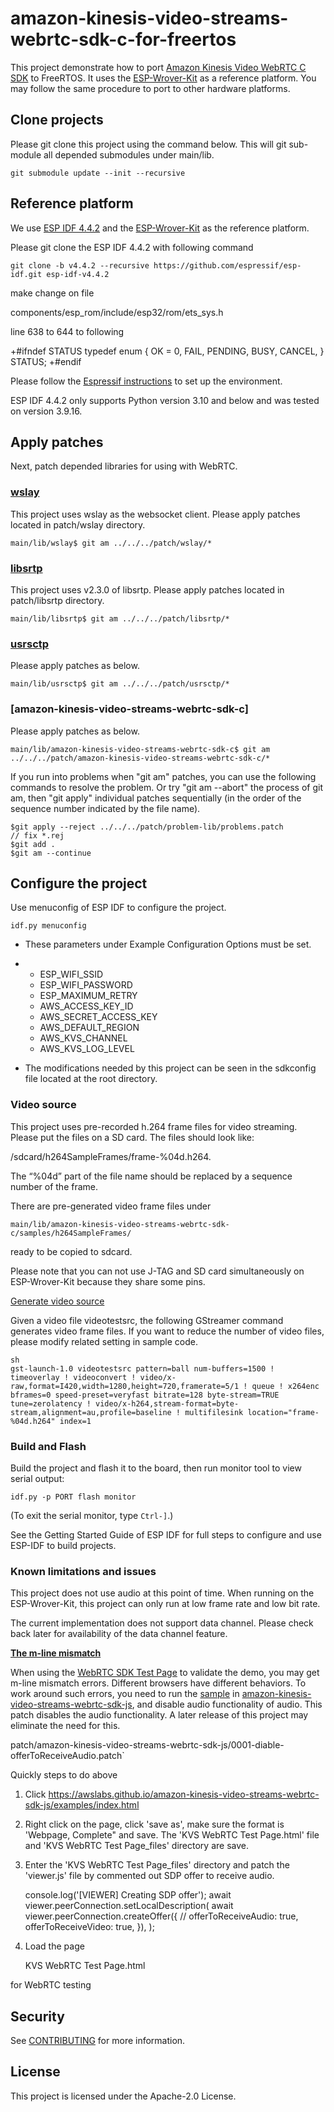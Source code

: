 # amazon-kinesis-video-streams-webrtc-sdk-c-for-freertos

This project demonstrate how to port [Amazon Kinesis Video WebRTC C SDK](https://github.com/awslabs/amazon-kinesis-video-streams-webrtc-sdk-c) to FreeRTOS.  It uses the [ESP-Wrover-Kit](https://docs.espressif.com/projects/esp-idf/en/latest/esp32/hw-reference/esp32/get-started-wrover-kit.html) as a reference platform.  You may follow the same procedure to port to other hardware platforms.

## Clone projects

Please git clone this project using the command below.  This will git sub-module all depended submodules under main/lib.

```
git submodule update --init --recursive
```

## Reference platform

We use [ESP IDF 4.4.2](https://github.com/espressif/esp-idf/releases/tag/v4.4.2) and the [ESP-Wrover-Kit](https://docs.espressif.com/projects/esp-idf/en/latest/esp32/hw-reference/esp32/get-started-wrover-kit.html) as the reference platform.

Please git clone the ESP IDF 4.4.2 with following command

```
git clone -b v4.4.2 --recursive https://github.com/espressif/esp-idf.git esp-idf-v4.4.2
```
make change on file

components/esp_rom/include/esp32/rom/ets_sys.h

line 638 to 644 to following

+#ifndef STATUS
typedef enum {
    OK = 0,
    FAIL,
    PENDING,
    BUSY,
    CANCEL,
} STATUS;
+#endif

Please follow the [Espressif instructions](https://docs.espressif.com/projects/esp-idf/en/stable/get-started/index.html) to set up the environment.

ESP IDF 4.4.2 only supports Python version 3.10 and below and was tested on version 3.9.16.

## Apply patches

Next, patch depended libraries for using with WebRTC.

### [wslay](https://github.com/tatsuhiro-t/wslay)

This project uses wslay as the websocket client. Please apply patches located in patch/wslay directory.

```
main/lib/wslay$ git am ../../../patch/wslay/*
```

### [libsrtp](https://github.com/cisco/libsrtp/releases/tag/v2.3.0)

This project uses v2.3.0 of libsrtp.  Please apply patches located in patch/libsrtp directory.

```
main/lib/libsrtp$ git am ../../../patch/libsrtp/*
```

### [usrsctp](https://github.com/sctplab/usrsctp/commit/939d48f9632d69bf170c7a84514b312b6b42257d)

Please apply patches as below.

```
main/lib/usrsctp$ git am ../../../patch/usrsctp/*
```

### [amazon-kinesis-video-streams-webrtc-sdk-c]

Please apply patches as below.

```
main/lib/amazon-kinesis-video-streams-webrtc-sdk-c$ git am ../../../patch/amazon-kinesis-video-streams-webrtc-sdk-c/*
```

If you run into problems when "git am" patches, you can use the following commands to resolve the problem. Or try "git am --abort" the process of git am, then "git apply" individual patches sequentially (in the order of the sequence number indicated by the file name).

```
$git apply --reject ../../../patch/problem-lib/problems.patch
// fix *.rej
$git add .
$git am --continue
```

## Configure the project

Use menuconfig of ESP IDF to configure the project.

```
idf.py menuconfig
```

- These parameters under Example Configuration Options must be set.

- - ESP_WIFI_SSID
  - ESP_WIFI_PASSWORD
  - ESP_MAXIMUM_RETRY
  - AWS_ACCESS_KEY_ID
  - AWS_SECRET_ACCESS_KEY
  - AWS_DEFAULT_REGION
  - AWS_KVS_CHANNEL
  - AWS_KVS_LOG_LEVEL

- The modifications needed by this project can be seen in the sdkconfig file located at the root directory. 

### Video source

This project uses pre-recorded h.264 frame files for video streaming.  Please put the files on a SD card.  The files should look like:

/sdcard/h264SampleFrames/frame-%04d.h264. 

 The “%04d” part of the file name should be replaced by a sequence number of the frame.

There are pre-generated video frame files under

    main/lib/amazon-kinesis-video-streams-webrtc-sdk-c/samples/h264SampleFrames/

ready to be copied to sdcard.

Please note that you can not use J-TAG and SD card simultaneously on ESP-Wrover-Kit because they share some pins.

[Generate video source](https://github.com/awslabs/amazon-kinesis-video-streams-webrtc-sdk-c/blob/master/samples/h264SampleFrames/README.md)

Given a video file videotestsrc,  the following GStreamer command generates video frame files. If you want to reduce the number of video files, please modify related setting in sample code.



```
sh
gst-launch-1.0 videotestsrc pattern=ball num-buffers=1500 ! timeoverlay ! videoconvert ! video/x-raw,format=I420,width=1280,height=720,framerate=5/1 ! queue ! x264enc bframes=0 speed-preset=veryfast bitrate=128 byte-stream=TRUE tune=zerolatency ! video/x-h264,stream-format=byte-stream,alignment=au,profile=baseline ! multifilesink location="frame-%04d.h264" index=1
```

### Build and Flash

Build the project and flash it to the board, then run monitor tool to view serial output:

```
idf.py -p PORT flash monitor
```

(To exit the serial monitor, type `Ctrl-]`.)

See the Getting Started Guide of ESP IDF for full steps to configure and use ESP-IDF to build projects.

### Known limitations and issues

This project does not use audio at this point of time. When running on the ESP-Wrover-Kit, this project can only run at low frame rate and low bit rate.  

The current implementation does not support data channel. Please check back later for availability of the data channel feature.

**[The m-line mismatch](https://github.com/awslabs/amazon-kinesis-video-streams-webrtc-sdk-c/issues/803)**

When using the [WebRTC SDK Test Page](https://awslabs.github.io/amazon-kinesis-video-streams-webrtc-sdk-js/examples/index.html) to validate the demo, you may get m-line mismatch errors.  Different browsers have different behaviors.  To work around such errors, you need to run the [sample](https://github.com/awslabs/amazon-kinesis-video-streams-webrtc-sdk-js/#Development) in [amazon-kinesis-video-streams-webrtc-sdk-js](https://github.com/awslabs/amazon-kinesis-video-streams-webrtc-sdk-js), and disable audio functionality of audio. This patch disables the audio functionality.  A later release of this project may eliminate the need for this.

patch/amazon-kinesis-video-streams-webrtc-sdk-js/0001-diable-offerToReceiveAudio.patch`

Quickly steps to do above

1. Click https://awslabs.github.io/amazon-kinesis-video-streams-webrtc-sdk-js/examples/index.html

2. Right click on the page, click 'save as', make sure the format is 'Webpage, Complete" and save. The 'KVS WebRTC Test Page.html' file and 'KVS WebRTC Test Page_files' directory are save.

3. Enter the 'KVS WebRTC Test Page_files' directory and patch the 'viewer.js' file by commented out SDP offer to receive audio.

    console.log('[VIEWER] Creating SDP offer');
                await viewer.peerConnection.setLocalDescription(
                    await viewer.peerConnection.createOffer({
                        // offerToReceiveAudio: true,
                        offerToReceiveVideo: true,
                    }),
                );

4. Load the page

    KVS WebRTC Test Page.html

  for WebRTC testing

## Security

See [CONTRIBUTING](CONTRIBUTING.md#security-issue-notifications) for more information.

## License

This project is licensed under the Apache-2.0 License.


